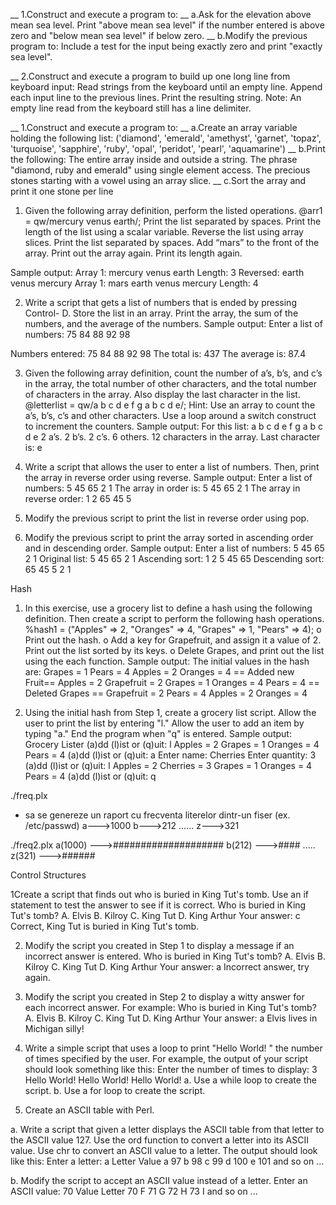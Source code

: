 __ 1.Construct and execute a program to:
__ a.Ask for the elevation above mean sea level. Print "above mean sea level" if the number entered is above zero and "below mean sea level" if below zero.
__ b.Modify the previous program to:
Include a test for the input being exactly zero and print "exactly sea level".


__ 2.Construct and execute a program to build up one long line from keyboard input:
Read strings from the keyboard until an empty line.
Append each input line to the previous lines.
Print the resulting string.
Note: An empty line read from the keyboard still has a line delimiter.

__ 1.Construct and execute a program to:
__ a.Create an array variable holding the following list:
('diamond', 'emerald', 'amethyst', 'garnet', 'topaz', 'turquoise',
'sapphire', 'ruby', 'opal', 'peridot', 'pearl', 'aquamarine')
__ b.Print the following:
The entire array inside and outside a string.
The phrase "diamond, ruby and emerald" using single element access.
The precious stones starting with a vowel using an array slice.
__ c.Sort the array and print it one stone per line





  1. Given the following array definition, perform the listed operations.
@arr1 = qw/mercury venus earth/;
 Print the list separated by spaces.
 Print the length of the list using a scalar variable.
 Reverse the list using array slices.
 Print the list separated by spaces.
 Add “mars” to the front of the array.
 Print out the array again.
 Print its length again.

Sample output:
Array 1: mercury venus earth
Length: 3
Reversed: earth venus mercury
Array 1: mars earth venus mercury
Length: 4

2. Write a script that gets a list of numbers that is ended by pressing Control-
D. Store the list in an array. Print the array, the sum of the numbers, and the
average of the numbers.
Sample output:
Enter a list of numbers: 75
84
88
92
98
<Ctrl-D>
Numbers entered: 75 84 88 92 98
The total is: 437
The average is: 87.4


3. Given the following array definition, count the number of a’s, b’s, and c’s in
the array, the total number of other characters, and the total number of
characters in the array. Also display the last character in the list.
@letterlist = qw/a b c d e f g a b c d e/;
Hint: Use an array to count the a’s, b’s, c’s and other characters. Use a loop
around a switch construct to increment the counters.
Sample output:
For this list: a b c d e f g a b c d e
2 a’s.
2 b’s.
2 c’s.
6 others.
12 characters in the array.
Last character is: e

4. Write a script that allows the user to enter a list of numbers. Then, print the
array in reverse order using reverse.
Sample output:
Enter a list of numbers: 5
45
65
2
1
The array in order is: 5 45 65 2 1
The array in reverse order: 1 2 65 45 5


5. Modify the previous script to print the list in reverse order using
pop.

6. Modify the previous script to print the array sorted in ascending order and
in descending order.
Sample output:
Enter a list of numbers: 5
45
65
2
1
Original list: 5 45 65 2 1
Ascending sort: 1 2 5 45 65
Descending sort: 65 45 5 2 1


Hash
1. In this exercise, use a grocery list to define a hash using the following
definition. Then create a script to perform the following hash operations.
%hash1 = ("Apples" => 2,
"Oranges" => 4,
"Grapes" => 1,
"Pears" => 4);
o Print out the hash.
o Add a key for Grapefruit, and assign it a value of 2. Print out the list
sorted by its keys.
o Delete Grapes, and print out the list using the each function.
Sample output:
The initial values in the hash are:
Grapes = 1
Pears = 4
Apples = 2
Oranges = 4
== Added new Fruit==
Apples = 2
Grapefruit = 2
Grapes = 1
Oranges = 4
Pears = 4
== Deleted Grapes ==
Grapefruit = 2
Pears = 4
Apples = 2
Oranges = 4

2. Using the initial hash from Step 1, create a grocery list script. Allow the
user to print the list by entering "l." Allow the user to add an item by typing
"a." End the program when "q" is entered.
Sample output:
Grocery Lister
(a)dd (l)ist or (q)uit: l
Apples = 2
Grapes = 1
Oranges = 4
Pears = 4
(a)dd (l)ist or (q)uit: a
Enter name: Cherries
Enter quantity: 3
(a)dd (l)ist or (q)uit: l
Apples = 2
Cherries = 3
Grapes = 1
Oranges = 4
Pears = 4
(a)dd (l)ist or (q)uit: q

./freq.plx
 - sa se genereze un raport cu frecventa literelor dintr-un 
  fiser (ex. /etc/passwd)
  a--->1000 
  b--->212
  ......
  z--->321

./freq2.plx
  a(1000)  --->####################
  b(212)   --->####
  .....
  z(321)   --->######

Control Structures

1Create a script that finds out who is buried in King Tut's tomb. Use an if
statement to test the answer to see if it is correct.
Who is buried in King Tut's tomb?
A. Elvis
B. Kilroy
C. King Tut
D. King Arthur
Your answer: c
Correct, King Tut is buried in King Tut's tomb.


2. Modify the script you created in Step 1 to display a message if an incorrect
answer is entered.
Who is buried in King Tut's tomb?
A. Elvis
B. Kilroy
C. King Tut
D. King Arthur
Your answer: a
Incorrect answer, try again.

3. Modify the script you created in Step 2 to display a witty answer for each
incorrect answer. For example:
Who is buried in King Tut's tomb?
A. Elvis
B. Kilroy
C. King Tut
D. King Arthur
Your answer: a
Elvis lives in Michigan silly!

4. Write a simple script that uses a loop to print "Hello World! " the number of
times specified by the user. For example, the output of your script should
look something like this:
Enter the number of times to display: 3
Hello World! Hello World! Hello World!
a. Use a while loop to create the script.
b. Use a for loop to create the script.

5. Create an ASCII table with Perl.

a. Write a script that given a letter displays the ASCII table from that
letter to the ASCII value 127. Use the ord function to convert a letter
into its ASCII value. Use chr to convert an ASCII value to a letter.
The output should look like this:
Enter a letter: a
Letter Value
a 97
b 98
c 99
d 100
e 101
and so on ...

b. Modify the script to accept an ASCII value instead of a letter.
Enter an ASCII value: 70
Value Letter
70 F
71 G
72 H
73 I
and so on ...
